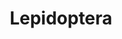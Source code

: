 ---
layout: page
title: Lepidoptera
excerpt: A bulky social media plugin that mostly gets tweets and generates sharing links.
permalink: /docs/lepidoptera/
status: draft
revisioncount: 1
lastedit: 10/20/15
initial: JHN
---